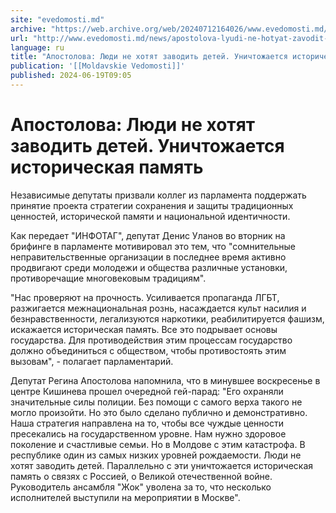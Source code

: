 ```yaml
---
site: "evedomosti.md"
archive: "https://web.archive.org/web/20240712164026/www.evedomosti.md/news/apostolova-lyudi-ne-hotyat-zavodit-detej-unichtozhaetsya-ist"
url: "http://www.evedomosti.md/news/apostolova-lyudi-ne-hotyat-zavodit-detej-unichtozhaetsya-ist"
language: ru
title: "Апостолова: Люди не хотят заводить детей. Уничтожается историческая память"
publication: '[[Moldavskie Vedomosti]]'
published: 2024-06-19T09:05
---
```


# Апостолова: Люди не хотят заводить детей. Уничтожается историческая память

Независимые депутаты призвали коллег из парламента поддержать принятие проекта стратегии сохранения и защиты традиционных ценностей, исторической памяти и национальной идентичности.

Как передает "ИНФОТАГ", депутат Денис Уланов во вторник на брифинге в парламенте мотивировал это тем, что "сомнительные неправительственные организации в последнее время активно продвигают среди молодежи и общества различные установки, противоречащие многовековым традициям".

"Нас проверяют на прочность. Усиливается пропаганда ЛГБТ, разжигается межнациональная рознь, насаждается культ насилия и безнравственности, легализуются наркотики, реабилитируется фашизм, искажается историческая память. Все это подрывает основы государства. Для противодействия этим процессам государство должно объединиться с обществом, чтобы противостоять этим вызовам", - полагает парламентарий.

Депутат Регина Апостолова напомнила, что в минувшее воскресенье в центре Кишинева прошел очередной гей-парад: "Его охраняли значительные силы полиции. Без помощи с самого верха такого не могло произойти. Но это было сделано публично и демонстративно. Наша стратегия направлена на то, чтобы все чуждые ценности пресекались на государственном уровне. Нам нужно здоровое поколение и счастливые семьи. Но в Молдове с этим катастрофа. В республике один из самых низких уровней рождаемости. Люди не хотят заводить детей. Параллельно с эти уничтожается историческая память о связях с Россией, о Великой отечественной войне. Руководитель ансамбля "Жок" уволена за то, что несколько исполнителей выступили на мероприятии в Москве".